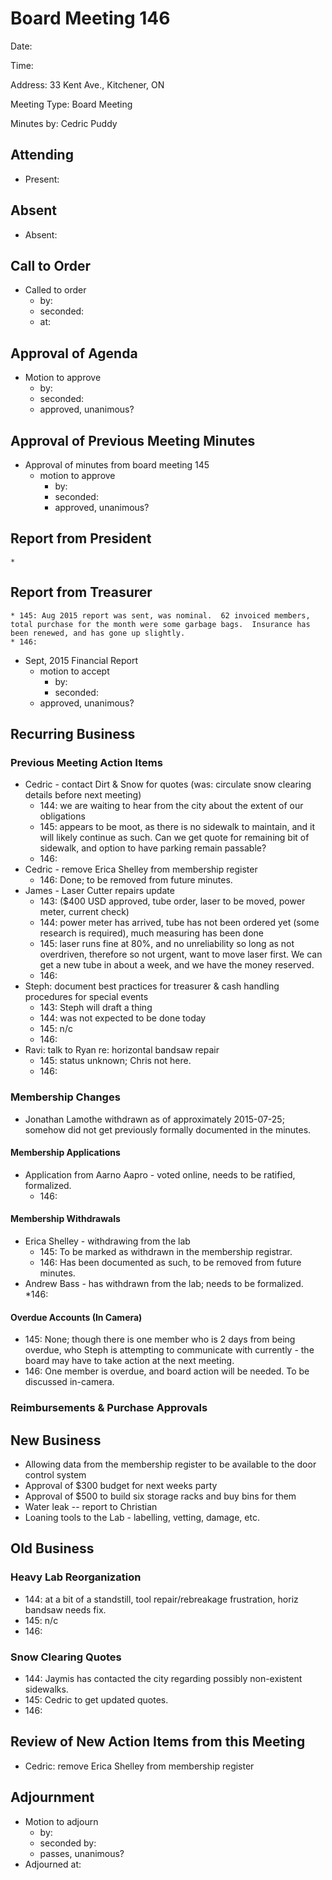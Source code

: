 # Board Meeting 146

Date: 

Time:

Address: 33 Kent Ave., Kitchener, ON

Meeting Type: Board Meeting

Minutes by:  Cedric Puddy

## Attending 
* Present:

## Absent 
* Absent:


## Call to Order
* Called to order
    * by: 
    * seconded: 
    * at:

## Approval of Agenda
* Motion to approve
    * by: 
    * seconded: 
    * approved, unanimous?

## Approval of Previous Meeting Minutes
* Approval of minutes from board meeting 145
    * motion to approve
        * by: 
        * seconded: 
        * approved, unanimous?
        
## Report from President
	* 

## Report from Treasurer
	* 145: Aug 2015 report was sent, was nominal.  62 invoiced members, total purchase for the month were some garbage bags.  Insurance has been renewed, and has gone up slightly.
	* 146: 

* Sept, 2015 Financial Report
    * motion to accept
        * by: 
        * seconded: 
	* approved, unanimous?
        
## Recurring Business

### Previous Meeting Action Items
* Cedric - contact Dirt & Snow for quotes (was: circulate snow clearing details before next meeting)
	* 144: we are waiting to hear from the city about the extent of our obligations
	* 145: appears to be moot, as there is no sidewalk to maintain, and it will likely continue as such.  Can we get quote for remaining bit of sidewalk, and option to have parking remain passable?
	* 146: 
* Cedric - remove Erica Shelley from membership register
	* 146: Done; to be removed from future minutes.
* James - Laser Cutter repairs update 
	* 143: ($400 USD approved, tube order, laser to be moved, power meter, current check)
	* 144: power meter has arrived, tube has not been ordered yet (some research is required), much measuring has been done
	* 145: laser runs fine at 80%, and no unreliability so long as not overdriven, therefore so not urgent, want to move laser first.  We can get a new tube in about a week, and we have the money reserved.
	* 146:
* Steph: document best practices for treasurer & cash handling procedures for special events 
	* 143: Steph will draft a thing
	* 144: was not expected to be done today
	* 145: n/c
	* 146: 
* Ravi: talk to Ryan re: horizontal bandsaw repair
	* 145: status unknown; Chris not here.
	* 146:

### Membership Changes
* Jonathan Lamothe withdrawn as of approximately 2015-07-25; somehow did not get previously formally documented in the minutes.

#### Membership Applications
* Application from Aarno Aapro - voted online, needs to be ratified, formalized. 
	* 146: 

#### Membership Withdrawals
* Erica Shelley - withdrawing from the lab
	* 145: To be marked as withdrawn in the membership registrar.
	* 146: Has been documented as such, to be removed from future minutes.
* Andrew Bass - has withdrawn from the lab; needs to be formalized.
	*146:

#### Overdue Accounts (In Camera)
* 145: None; though there is one member who is 2 days from being overdue, who Steph is attempting to communicate with currently - the board may have to take action at the next meeting.
* 146: One member is overdue, and board action will be needed.  To be discussed in-camera.

### Reimbursements & Purchase Approvals

## New Business
* Allowing data from the membership register to be available to the door
control system
* Approval of $300 budget for next weeks party
* Approval of $500 to build six storage racks and buy bins for them
* Water leak -- report to Christian
* Loaning tools to the Lab - labelling, vetting, damage, etc.

## Old Business

### Heavy Lab Reorganization
* 144: at a bit of a standstill, tool repair/rebreakage frustration, horiz bandsaw needs fix.
* 145: n/c
* 146: 

### Snow Clearing Quotes
* 144: Jaymis has contacted the city regarding possibly non-existent sidewalks.
* 145: Cedric to get updated quotes.
* 146: 

## Review of New Action Items from this Meeting
* Cedric: remove Erica Shelley from membership register

## Adjournment
* Motion to adjourn
    * by: 
    * seconded by: 
    * passes, unanimous?
* Adjourned at:
